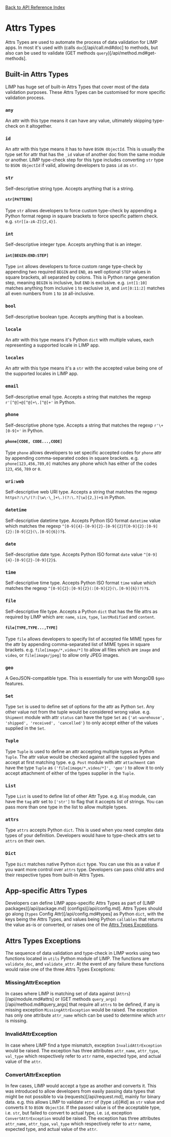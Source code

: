 [Back to API Reference Index](./README.md)

# Attrs Types
Attrs Types are used to automate the process of data validation for LIMP apps. In most it's used with (calls `doc`)[/api/call.md#doc] to methods, but also can be used to validate (GET methods `query`)[/api/method.md#get-methods].

## Built-in Attrs Types
LIMP has huge set of built-in Attrs Types that cover most of the data validation purposes. These Attrs Types can be customised for more specific validation process.

### `any`
An attr with this type means it can have any value, ultimately skipping type-check on it altogether.

### `id`
An attr with this type means it has to have `BSON ObjectId`. This is usually the type set for attr that has the `_id` value of another doc from the same module or another. LIMP type-check step for this type includes converting `str` type to `BSON ObjectId` if valid, allowing developers to pass `id` as `str`.

### `str`
Self-descriptive string type. Accepts anything that is a string.

#### `str[PATTERN]`
Type `str` allows developers to force custom type-check by appending a Python format regexp in square brackets to force specific pattern check. e.g. `str[[a-zA-Z]{2,4}]`.

### `int`
Self-descriptive integer type. Accepts anything that is an integer.

#### `int[BEGIN:END:STEP]`
Type `int` allows developers to force custom range type-check by appending two required `BEGIN` and `END`, as well optional `STEP` values in square brackets, all separated by colons. This is Python range generation step, meaning `BEGIN` is inclusive, but `END` is exclusive. e.g. `int[1:10]` matches anything from inclusive `1` to exclusive `10`, and `int[0:11:2]` matches all even numbers from `1` to `10` all-inclusive.

### `bool`
Self-descriptive boolean type. Accepts anything that is a boolean.

### `locale`
An attr with this type means it's Python `dict` with multiple values, each representing a supported locale in LIMP app.

### `locales`
An attr with this type means it's a `str` with the accepted value being one of the supported locales in LIMP app.

### `email`
Self-descriptive email type. Accepts a string that matches the regexp `r'[^@]+@[^@]+\.[^@]+'` in Python.

### `phone`
Self-descriptive phone type. Accepts a string that matches the regexp `r'\+[0-9]+'` in Python.

#### `phone[CODE, CODE...,CODE]`
Type `phone` allows developers to set specific accepted codes for `phone` attr by appending comma-separated codes in square brackets. e.g. `phone[123,456,789,0]` matches any phone which has either of the codes `123`, `456`, `789` or `0`.

### `uri:web`
Self-descriptive web URI type. Accepts a string that matches the regexp `https?:\/\/(?:[\w\-\_]+\.)(?:\.?[\w]{2,})+$` in Python.

### `datetime`
Self-descriptive datetime type. Accepts Python ISO format `datetime` value which matches the regexp `^[0-9]{4}-[0-9]{2}-[0-9]{2}T[0-9]{2}:[0-9]{2}:[0-9]{2}(\.[0-9]{6})?$`.

### `date`
Self-descriptive date type. Accepts Python ISO format `date` value `^[0-9]{4}-[0-9]{2}-[0-9]{2}$`.

### `time`
Self-descriptive time type. Accepts Python ISO format `time` value which matches the regexp `^[0-9]{2}:[0-9]{2}(:[0-9]{2}(\.[0-9]{6})?)?$`.

### `file`
Self-descriptive file type. Accepts a Python `dict` that has the file attrs as required by LIMP which are: `name`, `size`, `type`, `lastModified` and `content`.

#### `file[TYPE,TYPE...,TYPE]`
Type `file` allows developers to specify list of accepted file MIME types for the attr by appending comma-separated list of MIME types in square brackets. e.g. `file[image/*,video/*]` to allow all files which are `image` and `video`, or `file[image/jpeg]` to allow only JPEG images.

### `geo`
A GeoJSON-compatible type. This is essentially for use with MongoDB `$geo` features.

### `Set`
Type `Set` is used to define set of options for the attr as Python `Set`. Any other value not from the tuple would be considered wrong value. e.g. `Shipment` module with attr `status` can have the type `Set` as `{'at-warehouse', 'shipped', 'received', 'cancelled'}` to only accept either of the values supplied in the `Set`.

### `Tuple`
Type `Tuple` is used to define an attr accepting multiple types as Python `Tuple`. The attr value would be checked against all the supplied types and accept at first matching type. e.g. `Post` module with attr `attachment` can have the type `Tuple` as `('file[image/*,video/*]', 'geo')` to allow it to only accept attachment of either of the types supplier in the `Tuple`.

### `List`
Type `List` is used to define list of other Attr Type. e.g. `Blog` module, can have the `tag` attr set to `['str']` to flag that it accepts list of strings. You can pass more than one type in the list to allow multiple types.

### `attrs`
Type `attrs` accepts Python `dict`. This is used when you need complex data types of your definition. Developers would have to type-check attrs set to `attrs` on their own.

### `Dict`
Type `Dict` matches native Python `dict` type. You can use this as a value if you want more control over `attrs` type. Developers can pass child attrs and their respective types from built-in Attrs Types.


## App-specific Attrs Types
Developers can define LIMP apps-specific Attrs Types as part of (LIMP packages)[/api/package.md] (configs)[/api/config.md]. Attrs Types should go along (`types` Config Attr)[/api/config.md#types] as Python `dict`, with the keys being the Attrs Types, and values being Python `callables` that returns the value as-is or converted, or raises one of the [Attrs Types Exceptions](#attrs-types-exceptions).

## Attrs Types Exceptions
The sequence of data validation and type-check in LIMP works using two functions located in `utils` Python module of LIMP. The functions are `validate_doc`, and `validate_attr`. At the event of any failure these functions would raise one of the three Attrs Types Exceptions:

### MissingAttrException
In cases where LIMP is matching set of data against (`Attrs`)[/api/module.md#attrs] or (GET methods `query_args`)[/api/method.md#query_args] that require all `attrs` to be defined, if any is missing exception `MissingAttrException` would be raised. The exception has only one attribute `attr_name` which can be used to determine which `attr` is missing.

### InvalidAttrException
In case where LIMP find a type mismatch, exception `InvalidAttrException` would be raised. The exception has three attributes `attr_name`, `attr_type`, `val_type` which respectively refer to `attr` name, expected type, and actual value of the `attr`.

### ConvertAttrException
In few cases, LIMP would accept a type as another and converts it. This was introduced to allow developers from easily passing data types that might be not possible to via (requests)[/api/request.md], mainly for binary data. e.g. this allows LIMP to validate `attr` of (type `id`)[#id] as `str` value and converts it to `BSON ObjectId`. If the passed value is of the acceptable type, i.e. `str`, but failed to convert to actual type, i.e. `id`, exception `ConvertAttrException` would be raised. The exception has three attributes `attr_name`, `attr_type`, `val_type` which respectively refer to `attr` name, expected type, and actual value of the `attr`.